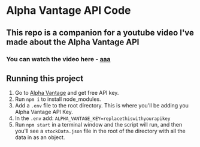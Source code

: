 # Alpha Vantage API Code

## This repo is a companion for a youtube video I've made about the Alpha Vantage API

### You can watch the video here - [aaa](aaa)

## Running this project

1. Go to [Alpha Vantage](https://www.alphavantage.co/) and get free API key.
2. Run `npm i` to install node_modules.
3. Add a `.env` file to the root directory. This is where you'll be adding you Alpha Vantage API Key.
4. In the `.env` add: `ALPHA_VANTAGE_KEY=replacethiswithyourapikey`
5. Run `npm start` in a terminal window and the script will run, and then you'll see a `stockData.json` file in the root of the directory with all the data in as an object.
